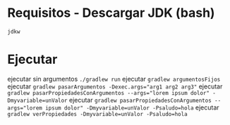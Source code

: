 
# Requisitos - Descargar JDK (bash) 
`jdkw`

# Ejecutar
ejecutar sin argumentos `./gradlew run`
ejecutar `gradlew argumentosFijos`
ejecutar `gradlew pasarArgumentos -Dexec.args="arg1 arg2 arg3"`
ejecutar `gradlew pasarPropiedadesConArgumentos --args="lorem ipsum dolor" -Dmyvariable=unValor`
ejecutar `gradlew pasarPropiedadesConArgumentos --args="lorem ipsum dolor" -Dmyvariable=unValor -Psaludo=hola`
ejecutar `gradlew verPropiedades -Dmyvariable=unValor -Psaludo=hola`

